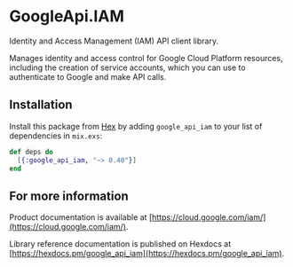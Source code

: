 # GoogleApi.IAM

Identity and Access Management (IAM) API client library.

Manages identity and access control for Google Cloud Platform resources, including the creation of service accounts, which you can use to authenticate to Google and make API calls. 

## Installation

Install this package from [Hex](https://hex.pm) by adding
`google_api_iam` to your list of dependencies in `mix.exs`:

```elixir
def deps do
  [{:google_api_iam, "~> 0.40"}]
end
```

## For more information

Product documentation is available at [https://cloud.google.com/iam/](https://cloud.google.com/iam/).

Library reference documentation is published on Hexdocs at
[https://hexdocs.pm/google_api_iam](https://hexdocs.pm/google_api_iam).

